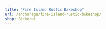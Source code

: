 ```yaml
---
title: "Fire Island Rustic Bakeshop"
url: /anchorage/fire-island-rustic-bakeshop/
shop: Bäckerei
---
```

